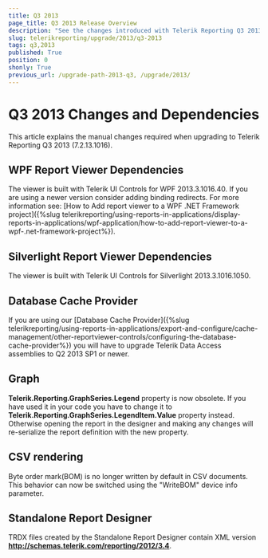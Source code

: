 ```yaml
---
title: Q3 2013
page_title: Q3 2013 Release Overview 
description: "See the changes introduced with Telerik Reporting Q3 2013 that should be considered before upgrading, and the 3rd party products & packages this version depends on."
slug: telerikreporting/upgrade/2013/q3-2013
tags: q3,2013
published: True
position: 0
shonly: True
previous_url: /upgrade-path-2013-q3, /upgrade/2013/
---
```


# Q3 2013 Changes and Dependencies

This article explains the manual changes required when upgrading to Telerik Reporting Q3 2013 (7.2.13.1016).

## WPF Report Viewer Dependencies

The viewer is built with Telerik UI Controls for WPF 2013.3.1016.40. If you are using a newer version consider adding binding redirects. For more information see: [How to Add report viewer to a WPF .NET Framework project]({%slug telerikreporting/using-reports-in-applications/display-reports-in-applications/wpf-application/how-to-add-report-viewer-to-a-wpf-.net-framework-project%}).

## Silverlight Report Viewer Dependencies

The viewer is built with Telerik UI Controls for Silverlight 2013.3.1016.1050. 

## Database Cache Provider

If you are using our [Database Cache Provider]({%slug telerikreporting/using-reports-in-applications/export-and-configure/cache-management/other-reportviewer-controls/configuring-the-database-cache-provider%}) you will have to upgrade Telerik Data Access assemblies to Q2 2013 SP1 or newer. 

## Graph

__Telerik.Reporting.GraphSeries.Legend__ property is now obsolete. If you have used it in your code you have to change it to __Telerik.Reporting.GraphSeries.LegendItem.Value__ property instead. Otherwise opening the report in the designer and making any changes will re-serialize the report definition with the new property. 

## CSV rendering

Byte order mark(BOM) is no longer written by default in CSV documents. This behavior can now be switched using the "WriteBOM" device info parameter. 

## Standalone Report Designer

TRDX files created by the Standalone Report Designer contain XML version __http://schemas.telerik.com/reporting/2012/3.4__. 
